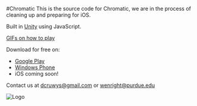 #Chromatic
This is the source code for Chromatic, we are in the process of cleaning up and preparing for iOS.

Built in <a href="http://unity3d.com/">Unity</a> using JavaScript.

<a href="http://imgur.com/gallery/X4JFR">GIFs on how to play</a>

Download for free on:
* <a href="https://play.google.com/store/apps/details?id=com.WD40.Chromatic">Google Play</a>
* <a href="http://www.windowsphone.com/en-us/store/app/chromatic/54ccd15d-0672-4a37-8bcc-1f19f09b5bcc">Windows Phone</a>
* iOS coming soon!


Contact us at dcruwys@gmail.com or wenright@purdue.edu


![Logo](https://github.com/wenright/Chromatic/blob/master/Assets/Art/Logos/Chromatic-logo.png)
